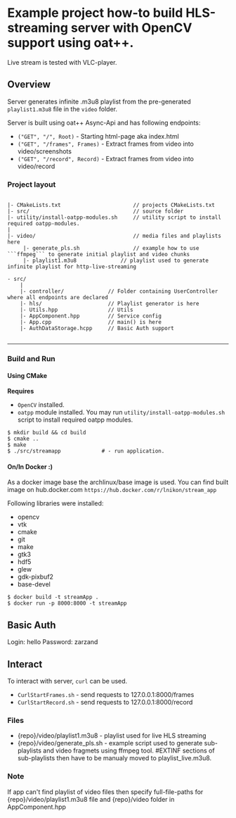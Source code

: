 # Example project how-to build HLS-streaming server with OpenCV support using oat++.

Live stream is tested with VLC-player.

## Overview

Server generates infinite .m3u8 playlist from the pre-generated 
```playlist1.m3u8``` file in the ```video``` folder.  

Server is built using oat++ Async-Api and has following endpoints:

- ```("GET", "/", Root)``` - Starting html-page aka index.html
- ```("GET", "/frames", Frames)``` - Extract frames from video into video/screenshots 
- ```("GET", "/record", Record)``` -  Extract frames from video into video/record

### Project layout

```

|- CMakeLists.txt                       // projects CMakeLists.txt
|- src/                                 // source folder
|- utility/install-oatpp-modules.sh     // utility script to install required oatpp-modules.
|
|- video/                               // media files and playlists here
     |- generate_pls.sh                 // example how to use ```ffmpeg``` to generate initial playlist and video chunks
     |- playlist1.m3u8              // playlist used to generate infinite playlist for http-live-streaming

```
```
- src/
    |
    |- controller/              // Folder containing UserController where all endpoints are declared
    |- hls/                     // Playlist generator is here
    |- Utils.hpp                // Utils
    |- AppComponent.hpp         // Service config
    |- App.cpp                  // main() is here
    |- AuthDataStorage.hcpp     // Basic Auth support 
    
```

---

### Build and Run

#### Using CMake

**Requires**
- `OpenCV` installed. 
- `oatpp` module installed. You may run `utility/install-oatpp-modules.sh` 
script to install required oatpp modules.

```
$ mkdir build && cd build
$ cmake ..
$ make 
$ ./src/streamapp             # - run application.
```

#### On/In Docker :)

As a docker image base the archlinux/base image is used.
You can find built image on hub.docker.com `https://hub.docker.com/r/lnikon/stream_app`

Following libraries were installed:
  - opencv 
  - vtk 
  - cmake 
  - git 
  - make 
  - gtk3 
  - hdf5 
  - glew 
  - gdk-pixbuf2 
  - base-devel

```
$ docker build -t streamApp .
$ docker run -p 8000:8000 -t streamApp
```
## Basic Auth
Login: hello
Password: zarzand

## Interact
To interact with server, `curl` can be used.
- `CurlStartFrames.sh` - send requests to 127.0.0.1:8000/frames
- `CurlStartRecord.sh` - send requests to 127.0.0.1:8000/record

### Files
- {repo}/video/playlist1.m3u8 - playlist used for live HLS streaming
- {repo}/video/generate_pls.sh - example script used to generate sub-playlists and video fragmets using ffmpeg tool. #EXTINF sections of sub-playlists then have to be manualy moved to playlist_live.m3u8.

### Note
If app can't find playlist of video files then specify full-file-paths for {repo}/video/playlist1.m3u8 file and {repo}/video folder in AppComponent.hpp

